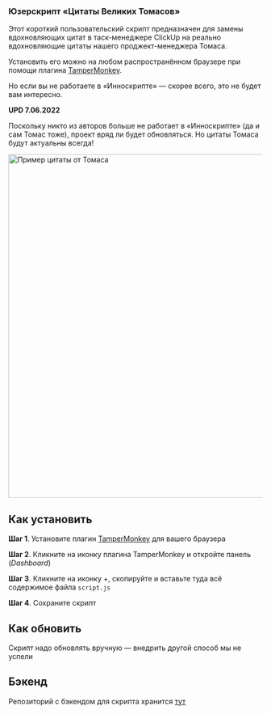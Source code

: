### Юзерскрипт «Цитаты Великих Томасов»

Этот короткий пользовательский скрипт предназначен для замены вдохновляющих цитат в таск-менеджере ClickUp на реально вдохновляющие цитаты нашего проджект-менеджера Томаса.

Установить его можно на любом распространённом браузере при помощи плагина [TamperMonkey](https://www.tampermonkey.net).

Но если вы не работаете в «Инноскрипте» — скорее всего, это не будет вам интересно.

**UPD 7.06.2022**

Поскольку никто из авторов больше не работает в «Инноскрипте» (да и сам Томас тоже), проект вряд ли будет обновляться. Но цитаты Томаса будут актуальны всегда!

<img width="680" alt="Пример цитаты от Томаса" src="https://user-images.githubusercontent.com/68348339/172442639-70c4f08f-a726-4a32-908f-ab13e4d36229.png">

## Как установить

**Шаг 1**. Установите плагин [TamperMonkey](https://www.tampermonkey.net) для вашего браузера

**Шаг 2**. Кликните на иконку плагина TamperMonkey и откройте панель (*Dashboard*)

**Шаг 3**. Кликните на иконку +, скопируйте и вставьте туда всё содержимое файла `script.js`

**Шаг 4**. Сохраните скрипт

## Как обновить

Скрипт надо обновлять вручную — внедрить другой способ мы не успели

## Бэкенд

Репозиторий с бэкендом для скрипта хранится [тут](https://github.com/stonekite/thomas-says-api)
